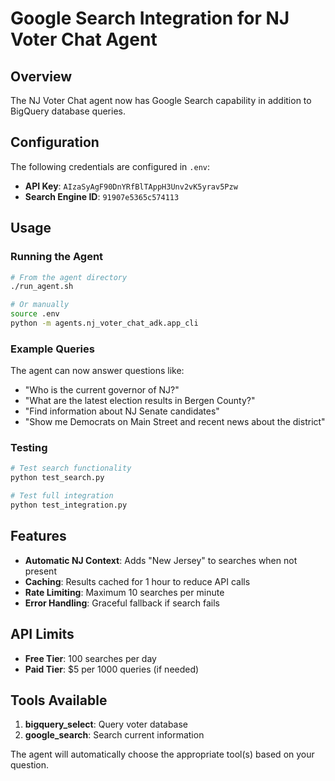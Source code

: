 # Google Search Integration for NJ Voter Chat Agent

## Overview
The NJ Voter Chat agent now has Google Search capability in addition to BigQuery database queries.

## Configuration

The following credentials are configured in `.env`:
- **API Key**: `AIzaSyAgF90DnYRfBlTAppH3Unv2vK5yrav5Pzw`
- **Search Engine ID**: `91907e5365c574113`

## Usage

### Running the Agent
```bash
# From the agent directory
./run_agent.sh

# Or manually
source .env
python -m agents.nj_voter_chat_adk.app_cli
```

### Example Queries
The agent can now answer questions like:
- "Who is the current governor of NJ?"
- "What are the latest election results in Bergen County?"
- "Find information about NJ Senate candidates"
- "Show me Democrats on Main Street and recent news about the district"

### Testing
```bash
# Test search functionality
python test_search.py

# Test full integration
python test_integration.py
```

## Features
- **Automatic NJ Context**: Adds "New Jersey" to searches when not present
- **Caching**: Results cached for 1 hour to reduce API calls
- **Rate Limiting**: Maximum 10 searches per minute
- **Error Handling**: Graceful fallback if search fails

## API Limits
- **Free Tier**: 100 searches per day
- **Paid Tier**: $5 per 1000 queries (if needed)

## Tools Available
1. **bigquery_select**: Query voter database
2. **google_search**: Search current information

The agent will automatically choose the appropriate tool(s) based on your question.